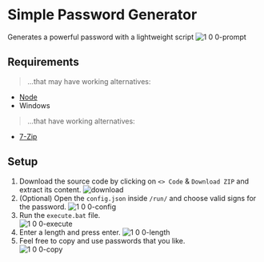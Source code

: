 # Simple Password Generator

Generates a powerful password with a lightweight script
![1 0 0-prompt](https://github.com/user-attachments/assets/4e0e2da9-c926-40f1-9c8b-0bfd8be60647)

## Requirements

> ...that may have working alternatives:
- [Node](https://nodejs.org/en/download/prebuilt-installer)
- Windows
> ...that have working alternatives:
- [7-Zip](https://7-zip.de/download.html)

## Setup

1. Download the source code by clicking on `<> Code` & `Download ZIP` and extract its content.
![download](https://github.com/ItsLeMax/Simple-Password-Generator/assets/80857459/3ca81cf2-d988-43ec-98d3-1f9de159dda7)
2. (Optional) Open the `config.json` inside `/run/` and choose valid signs for the password.
![1 0 0-config](https://github.com/user-attachments/assets/2b58ee28-6229-4ca8-a98f-3ec579b88905)
3. Run the `execute.bat` file.\
![1 0 0-execute](https://github.com/user-attachments/assets/48ba9575-e758-4444-8f8d-074350242907)
4. Enter a length and press enter.
![1 0 0-length](https://github.com/user-attachments/assets/b99f5981-0ed4-4d67-bcac-1cf802817d97)
5. Feel free to copy and use passwords that you like.\
![1 0 0-copy](https://github.com/user-attachments/assets/cc48598b-abe2-4814-b1db-247d79bb28f0)